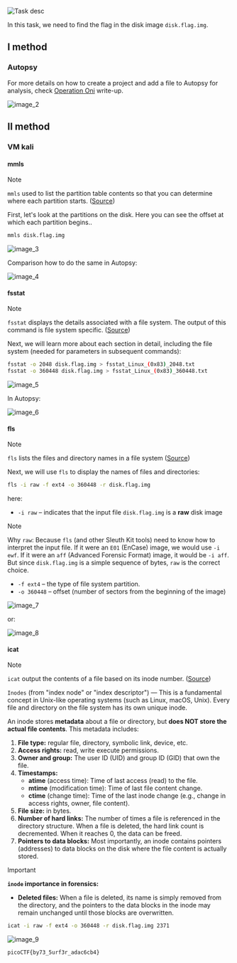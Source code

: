 ![Task desc](../assets/images/Sleuthkit-Apprentice_image_1.png)

In this task, we need to find the flag in the disk image `disk.flag.img`.

## I method
### Autopsy

For more details on how to create a project and add a file to Autopsy for analysis, check [Operation Oni](Operation%20Oni.md) write-up.

![image_2](../assets/images/Sleuthkit-Apprentice_image_2.png)
<br>
## II method 
### VM kali
#### mmls

> [!NOTE]
> `mmls` used to list the partition table contents so that you can determine where each partition starts. ([Source](https://wiki.sleuthkit.org/index.php?title=Mmls))

First, let's look at the partitions on the disk. Here you can see the offset at which each partition begins..

```bash
mmls disk.flag.img
```
![image_3](../assets/images/Sleuthkit-Apprentice_image_3.png)

Comparison how to do the same in Autopsy:

![image_4](../assets/images/Sleuthkit-Apprentice_image_4.png)

#### fsstat

> [!NOTE]
> `fsstat` displays the details associated with a file system. The output of this command is file system specific. ([Source](https://www.systutorials.com/docs/linux/man/1-fsstat/))

Next, we will learn more about each section in detail, including the file system (needed for parameters in subsequent commands):
```bash
fsstat -o 2048 disk.flag.img > fsstat_Linux_(0x83)_2048.txt
fsstat -o 360448 disk.flag.img > fsstat_Linux_(0x83)_360448.txt
```

![image_5](../assets/images/Sleuthkit-Apprentice_image_5.png)

In Autopsy: 

![image_6](../assets/images/Sleuthkit-Apprentice_image_6.png)

#### fls

> [!NOTE]
> `fls` lists the files and directory names in a file system ([Source](https://wiki.sleuthkit.org/index.php?title=Fls))

Next, we will use `fls` to display the names of files and directories:

```bash
fls -i raw -f ext4 -o 360448 -r disk.flag.img
```
here:
* `-i raw` – indicates that the input file `disk.flag.img` is a **raw** disk image
  
> [!NOTE]
> Why `raw`: Because `fls` (and other Sleuth Kit tools) need to know how to interpret the input file. If it were an `E01` (EnCase) image, we would use `-i ewf`. If it were an `aff` (Advanced Forensic Format) image, it would be `-i aff`. But since `disk.flag.img` is a simple sequence of bytes, `raw` is the correct choice.

* `-f ext4` – the type of file system partition.
* `-o 360448` – offset (number of sectors from the beginning of the image)

![image_7](../assets/images/Sleuthkit-Apprentice_image_7.png)

or: 

![image_8](../assets/images/Sleuthkit-Apprentice_image_8.png)



#### icat
> [!NOTE]
> `icat` output the contents of a file based on its inode number. ([Source](https://sleuthkit.org/sleuthkit/man/icat.html))
> 
> `Inodes` (from "index node" or "index descriptor") — This is a fundamental concept in Unix-like operating systems (such as Linux, macOS, Unix). Every file and directory on the file system has its own unique inode.
>
> An inode stores **metadata** about a file or directory, but **does NOT store the actual file contents**. This metadata includes:
> 
>
> 
> 1. **File type:** regular file, directory, symbolic link, device, etc.
> 2. **Access rights:** read, write execute permissions.
> 3. **Owner and group:** The user ID (UID) and group ID (GID) that own the file.
> 4. **Timestamps:**
>     * **atime** (access time): Time of last access (read) to the file.
>     * **mtime** (modification time): Time of last file content change.
>     * **ctime** (change time): Time of the last inode change (e.g., change in access rights, owner, file content).
> 5. **File size:** in bytes.
> 6. **Number of hard links:** The number of times a file is referenced in the directory structure. When a file is deleted, the hard link count is decremented. When it reaches 0, the data can be freed.
> 7. **Pointers to data blocks:** Most importantly, an inode contains pointers (addresses) to data blocks on the disk where the file content is actually stored.


> [!IMPORTANT]
> **`inode` importance in forensics:**
> * **Deleted files:** When a file is deleted, its name is simply removed from the directory, and the pointers to the data blocks in the inode may remain unchanged until those blocks are overwritten.

```bash
icat -i raw -f ext4 -o 360448 -r disk.flag.img 2371
```

![image_9](../assets/images/Sleuthkit-Apprentice_image_9.png)

`picoCTF{by73_5urf3r_adac6cb4}`
